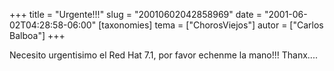 +++
title = "Urgente!!!"
slug = "20010602042858969"
date = "2001-06-02T04:28:58-06:00"
[taxonomies]
tema = ["ChorosViejos"]
autor = ["Carlos Balboa"]
+++

Necesito urgentisimo el Red Hat 7.1, por favor echenme la mano!!!
Thanx....

